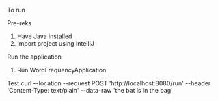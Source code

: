 To run

Pre-reks
1. Have Java installed
2. Import project using IntelliJ

Run the application
1. Run WordFrequencyApplication

Test
curl --location --request POST 'http://localhost:8080/run' --header 'Content-Type: text/plain' --data-raw 'the bat is in the bag'